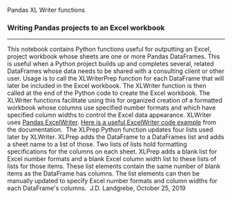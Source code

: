 Pandas XL Writer functions
### Writing Pandas projects to an Excel workbook
***
This notebook contains Python functions useful for outputting an Excel, project workbook whose sheets are one or more Pandas DataFrames.  This is useful when a Python project builds up and completes several, related DataFrames whose data needs to be shared with a consulting client or other user.  Usage is to call the XLWriterPrep function for each DataFrame that will later be included in the Excel workbook.  The XLWriter function is then called at the end of the Python code to create the Excel workbook. The XLWriter functions facilitate using this for organized creation of a formatted workbook whose columns use specified number formats and which have specified column widths to control the Excel data appearance. XLWriter uses [Pandas ExcelWriter](https://pandas.pydata.org/pandas-docs/stable/reference/api/pandas.ExcelWriter.html). [Here is a useful ExcelWriter code example](https://xlsxwriter.readthedocs.io/example_pandas_column_formats.html) from the documentation.
​
The XLPrep Python function updates four lists used later by XLWriter.  XLPrep adds the DataFrame to a DataFrames list and adds a sheet name to a list of those. Two lists of lists hold formatting specifications for the columns on each sheet.  XLPrep adds a blank list for Excel number formats and a blank Excel column width list to these lists of lists for those items.  These list elements contain the same number of blank items as the DataFrame has columns.  The list elements can then be manually updated to specify Excel number formats and column widths for each DataFrame's columns.
​
J.D. Landgrebe,
October 25, 2019
